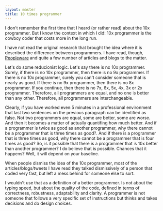 ```yaml
---
layout: master
title: 10 times programmer
---
```


I don't remember the first time that I heard (or rather read) about the 10x programmer. But I know the context in which I did: 10x programmer is the cowboy coder that costs more in the long run.

I have not read the original research that brought the idea where it is described the difference between programmers. I have read, though, [Peopleware]() and quite a few number of articles and blogs to the matter. 

Let's do some reducionist logic. Let's say there is no 10x programmer. Surely, if there is no 10x programmer, then there is no 9x programmer. If there is no 10x programmer, surely you can't consider someone that is nearly as good. If there is no 9x programmer, then there is no 8x programmer. If you continue, then there is no 7x, 6x, 5x, 4x, 3x or 2x programmer. Therefore, all programmers are equal, and no one is better than any other. Therefore, all programmers are interchangeable.

Clearly, if you have worked even 5 minutes in a professional environment that last two sentences on the previous paragraph can be identified as false. Not two programmers are equal, some are better, some are worse. And then it becomes a matter of actually quantifing how much better. And if a programmer is twice as good as another programmer, why there cannot be a programmer that is three times as good?. And if there is a programmer that is three times as good, why there cannot be a programmer that is four times as good? So, is it possible that there is a programmer that is 10x better than another programmer? I do believe that is possible. Chances that it happens? Well, it will depend on your baseline.

When people dismiss the idea of the 10x programmer, most of the articles/blogs/tweets I have read they talked dismissively of a person that coded very fast, but left a mess behind for someone else to sort.

I wouldn't use that as a definition of a better programmer. Is not about the typing speed, but about the quality of the code, defined in terms of correctness, robustness, adaptability and clarity. A programmer is not someone that follows a very specific set of instructions but thinks and takes decisions and do design choices.

